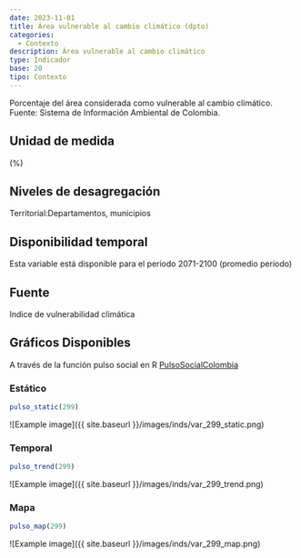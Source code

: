 ```yaml
---
date: 2023-11-01
title: Área vulnerable al cambio climático (dpto)
categories:
  - Contexto
description: Área vulnerable al cambio climático
type: Indicador
base: 20
tipo: Contexto
--- 
```


Porcentaje del área considerada como vulnerable al cambio climático.
Fuente: Sistema de Información Ambiental de Colombia.

## Unidad de medida
(%)

## Niveles de desagregación
Territorial:Departamentos, municipios

## Disponibilidad temporal
Esta variable está disponible para el periodo 2071-2100 (promedio periodo)

## Fuente
Indice de vulnerabilidad climática

## Gráficos Disponibles

A través de la función pulso social en R [PulsoSocialColombia](https://github.com/pulsosocialcolombia/PulsoSocialColombia)

### Estático

``` R
pulso_static(299)
```

![Example image]({{ site.baseurl }}/images/inds/var_299_static.png)

### Temporal

``` R
pulso_trend(299)
```

![Example image]({{ site.baseurl }}/images/inds/var_299_trend.png)

### Mapa

``` R
pulso_map(299)
```

![Example image]({{ site.baseurl }}/images/inds/var_299_map.png)